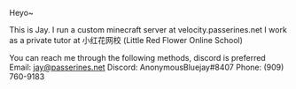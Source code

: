 Heyo~

This is Jay.
I run a custom minecraft server at velocity.passerines.net
I work as a private tutor at 小红花网校 (Little Red Flower Online School)

You can reach me through the following methods, discord is preferred
Email: jay@passerines.net
Discord: AnonymousBluejay#8407
Phone: (909) 760-9183
